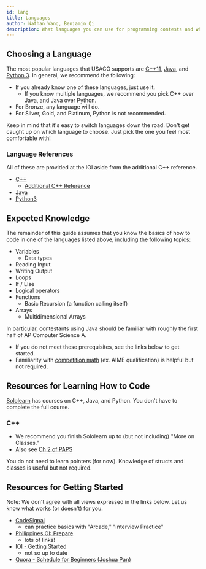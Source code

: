 ```yaml
---
id: lang
title: Languages
author: Nathan Wang, Benjamin Qi
description: What languages you can use for programming contests and what you're expected to know before continuing.
---
```

 
## Choosing a Language

The most popular languages that USACO supports are [C++11](https://en.wikipedia.org/wiki/C%2B%2B), [Java](https://en.wikipedia.org/wiki/Java_(programming_language)), and [Python 3](https://en.wikipedia.org/wiki/Python_(programming_language)). In general, we recommend the following:

 - If you already know one of these languages, just use it. 
   - If you know multiple languages, we recommend you pick C++ over Java, and Java over Python.
 - For Bronze, any language will do.
 - For Silver, Gold, and Platinum, Python is not recommended.

Keep in mind that it's easy to switch languages down the road. Don't get caught up on which language to choose. Just pick the one you feel most comfortable with!

### Language References

All of these are provided at the IOI aside from the additional C++ reference.

 - [C++](https://en.cppreference.com/w/)
   - [Additional C++ Reference](http://www.cplusplus.com/)
 - [Java](https://docs.oracle.com/javase/8/docs/api/overview-summary.html)
 - [Python3](https://docs.python.org/3/reference/)

## Expected Knowledge

The remainder of this guide assumes that you know the basics of how to code in one of the languages listed above, including the following topics:

- Variables
  - Data types
- Reading Input
- Writing Output
- Loops
- If / Else
- Logical operators
- Functions
  - Basic Recursion (a function calling itself)
- Arrays
  - Multidimensional Arrays

In particular, contestants using Java should be familiar with roughly the first half of AP Computer Science A. 

 - If you do not meet these prerequisites, see the links below to get started.
 - Familiarity with [competition math](https://github.com/bqi343/USACO/blob/master/Resources/Competition%20Math.md) (ex. AIME qualification) is helpful but not required.

## Resources for Learning How to Code

[Sololearn](https://www.sololearn.com/) has courses on C++, Java, and Python. You don't have to complete the full course.

### C++

 - We recommend you finish Sololearn up to (but not including) "More on Classes."
 - Also see [Ch 2 of PAPS](http://www.csc.kth.se/~jsannemo/slask/main.pdf)

<info-block title="Pro Tip">

You do not need to learn pointers (for now). Knowledge of structs and classes is useful but not required.

</info-block>

## Resources for Getting Started

Note: We don't agree with all views expressed in the links below. Let us know what works (or doesn't) for you.

  - [CodeSignal](https://codesignal.com/)
    - can practice basics with "Arcade," "Interview Practice"
  - [Philippines OI: Prepare](https://noi.ph/prepare/)
    - lots of links!
  - [IOI - Getting Started](https://ioinformatics.org/page/getting-started/14)
    - not so up to date
  - [Quora - Schedule for Beginners (Joshua Pan)](https://www.quora.com/What-is-a-good-schedule-to-follow-for-becoming-better-at-competitive-programming-for-beginners)

